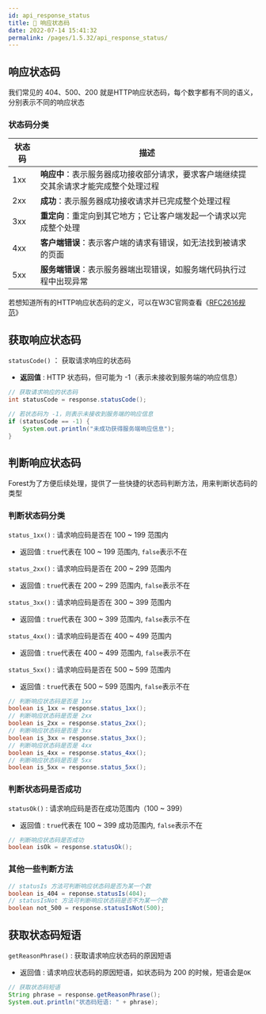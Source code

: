```yaml
---
id: api_response_status
title: 🦋 响应状态码
date: 2022-07-14 15:41:32
permalink: /pages/1.5.32/api_response_status/
---
```


## 响应状态码

我们常见的 404、500、200 就是HTTP响应状态码，每个数字都有不同的语义，分别表示不同的响应状态

### 状态码分类

| 状态码 | 描述                                                |
| ----- |---------------------------------------------------|
| 1xx | <b>响应中</b>：表⽰服务器成功接收部分请求，要求客户端继续提交其余请求才能完成整个处理过程 |
| 2xx | <b>成功</b>：表⽰服务器成功接收请求并已完成整个处理过程                  |
| 3xx | <b>重定向</b>：重定向到其它地方；它让客户端发起一个请求以完成整个处理           |
| 4xx | <b>客户端错误</b>：表示客户端的请求有错误，如⽆法找到被请求的页⾯             |
| 5xx | <b>服务端错误</b>：表示服务器端出现错误，如服务端代码执行过程中出现异常          |

若想知道所有的HTTP响应状态码的定义，可以在W3C官网查看《[RFC2616规范](https://www.w3.org/Protocols/rfc2616/rfc2616-sec6.html#sec6.1.1)》

## 获取响应状态码

`statusCode()` ： 获取请求响应的状态码
 
- <b>返回值</b> : HTTP 状态码，但可能为 -1（表示未接收到服务端的响应信息）


```java
// 获取请求响应的状态码
int statusCode = response.statusCode();

// 若状态码为 -1，则表示未接收到服务端的响应信息
if (statusCode == -1) {
    System.out.println("未成功获得服务端响应信息");
}
```

## 判断响应状态码

Forest为了方便后续处理，提供了一些快捷的状态码判断方法，用来判断状态码的类型

### 判断状态码分类

`status_1xx()` : 请求响应码是否在 100 ~ 199 范围内
 
- 返回值 : `true`代表在 100 ~ 199 范围内, `false`表示不在

`status_2xx()` : 请求响应码是否在 200 ~ 299 范围内

- 返回值 : `true`代表在 200 ~ 299 范围内, `false`表示不在

`status_3xx()` : 请求响应码是否在 300 ~ 399 范围内

- 返回值 : `true`代表在 300 ~ 399 范围内, `false`表示不在
 
`status_4xx()` : 请求响应码是否在 400 ~ 499 范围内

- 返回值 : `true`代表在 400 ~ 499 范围内, `false`表示不在

`status_5xx()` : 请求响应码是否在 500 ~ 599 范围内

- 返回值 : `true`代表在 500 ~ 599 范围内, `false`表示不在

```java
// 判断响应状态码是否是 1xx
boolean is_1xx = response.status_1xx();
// 判断响应状态码是否是 2xx
boolean is_2xx = response.status_2xx();
// 判断响应状态码是否是 3xx
boolean is_3xx = response.status_3xx();
// 判断响应状态码是否是 4xx
boolean is_4xx = response.status_4xx();
// 判断响应状态码是否是 5xx
boolean is_5xx = response.status_5xx();
```

### 判断状态码是否成功

`statusOk()` : 请求响应码是否在成功范围内（100 ~ 399）

- 返回值 : `true`代表在 100 ~ 399 成功范围内, `false`表示不在

```java
// 判断响应状态码是否成功
boolean isOk = response.statusOk();
```

### 其他一些判断方法

```java
// statusIs 方法可判断响应状态码是否为某一个数
boolean is_404 = reponse.statusIs(404);
// statusIsNot 方法可判断响应状态码是否不为某一个数
boolean not_500 = response.statusIsNot(500);
```


## 获取状态码短语

`getReasonPhrase()` : 获取请求响应状态码的原因短语

- 返回值 : 请求响应状态码的原因短语，如状态码为 200 的时候，短语会是`OK`

```java
// 获取状态码短语
String phrase = response.getReasonPhrase();
System.out.println("状态码短语: " + phrase);
```
